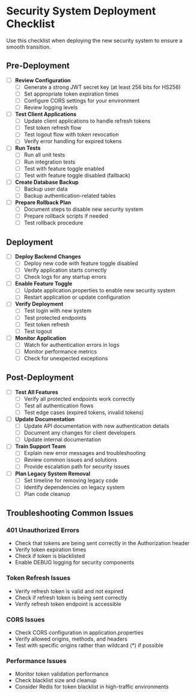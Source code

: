 # Security System Deployment Checklist

Use this checklist when deploying the new security system to ensure a smooth transition.

## Pre-Deployment

- [ ] **Review Configuration**
  - [ ] Generate a strong JWT secret key (at least 256 bits for HS256)
  - [ ] Set appropriate token expiration times
  - [ ] Configure CORS settings for your environment
  - [ ] Review logging levels

- [ ] **Test Client Applications**
  - [ ] Update client applications to handle refresh tokens
  - [ ] Test token refresh flow
  - [ ] Test logout flow with token revocation
  - [ ] Verify error handling for expired tokens

- [ ] **Run Tests**
  - [ ] Run all unit tests
  - [ ] Run integration tests
  - [ ] Test with feature toggle enabled
  - [ ] Test with feature toggle disabled (fallback)

- [ ] **Create Database Backup**
  - [ ] Backup user data
  - [ ] Backup authentication-related tables

- [ ] **Prepare Rollback Plan**
  - [ ] Document steps to disable new security system
  - [ ] Prepare rollback scripts if needed
  - [ ] Test rollback procedure

## Deployment

- [ ] **Deploy Backend Changes**
  - [ ] Deploy new code with feature toggle disabled
  - [ ] Verify application starts correctly
  - [ ] Check logs for any startup errors

- [ ] **Enable Feature Toggle**
  - [ ] Update application.properties to enable new security system
  - [ ] Restart application or update configuration

- [ ] **Verify Deployment**
  - [ ] Test login with new system
  - [ ] Test protected endpoints
  - [ ] Test token refresh
  - [ ] Test logout

- [ ] **Monitor Application**
  - [ ] Watch for authentication errors in logs
  - [ ] Monitor performance metrics
  - [ ] Check for unexpected exceptions

## Post-Deployment

- [ ] **Test All Features**
  - [ ] Verify all protected endpoints work correctly
  - [ ] Test all authentication flows
  - [ ] Test edge cases (expired tokens, invalid tokens)

- [ ] **Update Documentation**
  - [ ] Update API documentation with new authentication details
  - [ ] Document any changes for client developers
  - [ ] Update internal documentation

- [ ] **Train Support Team**
  - [ ] Explain new error messages and troubleshooting
  - [ ] Review common issues and solutions
  - [ ] Provide escalation path for security issues

- [ ] **Plan Legacy System Removal**
  - [ ] Set timeline for removing legacy code
  - [ ] Identify dependencies on legacy system
  - [ ] Plan code cleanup

## Troubleshooting Common Issues

### 401 Unauthorized Errors

- Check that tokens are being sent correctly in the Authorization header
- Verify token expiration times
- Check if token is blacklisted
- Enable DEBUG logging for security components

### Token Refresh Issues

- Verify refresh token is valid and not expired
- Check if refresh token is being sent correctly
- Verify refresh token endpoint is accessible

### CORS Issues

- Check CORS configuration in application.properties
- Verify allowed origins, methods, and headers
- Test with specific origins rather than wildcard (*) if possible

### Performance Issues

- Monitor token validation performance
- Check blacklist size and cleanup
- Consider Redis for token blacklist in high-traffic environments





